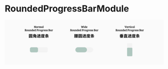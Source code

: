# RoundedProgressBarModule
 
![image](https://github.com/lilingxi01/RoundedProgressBarModule/blob/master/pics/sample_pic.png)
